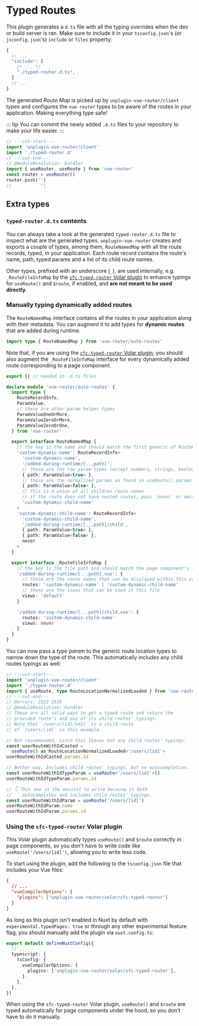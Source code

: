 # Typed Routes

This plugin generates a `d.ts` file with all the typing overrides when the dev or build server is ran. Make sure to include it in your `tsconfig.json`'s (or `jsconfig.json`'s) `include` or `files` property:

```js
{
  // ...
  "include": [
    /* ... */
    "./typed-router.d.ts",
  ]
  // ...
}
```

The generated _Route Map_ is picked up by `unplugin-vue-router/client` types and configures the `vue-router` types to be aware of the routes in your application. Making everything type safe!

::: tip
You can commit the newly added `.d.ts` files to your repository to make your life easier.
:::

```ts twoslash
// ---cut-start---
import 'unplugin-vue-router/client'
import './typed-router.d'
// ---cut-end---
// @moduleResolution: bundler
import { useRouter, useRoute } from 'vue-router'
const router = useRouter()
router.push('')
//           ^|
```

## Extra types

### `typed-router.d.ts` contents

You can always take a look at the generated `typed-router.d.ts` file to inspect what are the generated types. `unplugin-vue-router` creates and exports a couple of types, among them, `RouteNamedMap` with all the route records, typed, in your application. Each route record contains the route's name, path, typed params and a list of its child route names.

Other types, prefixed with an underscore (`_`), are used internally, e.g. `_RouteFileInfoMap` by the [`sfc-typed-router` Volar plugin](#using-the-sfc-typed-router-volar-plugin) to enhance typings for `useRoute()` and `$route`, if enabled, and **are not meant to be used directly**.

### Manually typing dynamically added routes

The `RouteNamedMap` interface contains all the routes in your application along with their metadata. You can augment it to add types for **dynamic routes** that are added during runtime.

```ts
import type { RouteNamedMap } from 'vue-router/auto-routes'
```

Note that, if you are using the [`sfc-typed-router` Volar plugin](#using-the-sfc-typed-router-volar-plugin), you should also augment the `_RouteFileInfoMap` interface for every dynamically added route corresponding to a page component.

```ts
export {} // needed in .d.ts files

declare module 'vue-router/auto-routes' {
  import type {
    RouteRecordInfo,
    ParamValue,
    // these are other param helper types
    ParamValueOneOrMore,
    ParamValueZeroOrMore,
    ParamValueZeroOrOne,
  } from 'vue-router'

  export interface RouteNamedMap {
    // the key is the name and should match the first generic of RouteRecordInfo
    'custom-dynamic-name': RouteRecordInfo<
      'custom-dynamic-name',
      '/added-during-runtime/[...path]',
      // these are the raw param types (accept numbers, strings, booleans, etc)
      { path: ParamValue<true> },
      // these are the normalized params as found in useRoute().params
      { path: ParamValue<false> },
      // this is a union of all children route names
      // if the route does not have nested routes, pass `never` or omit this generic entirely
      'custom-dynamic-child-name'
    >
    'custom-dynamic-child-name': RouteRecordInfo<
      'custom-dynamic-child-name',
      '/added-during-runtime/[...path]/child',
      { path: ParamValue<true> },
      { path: ParamValue<false> },
      never
    >
  }

  export interface _RouteFileInfoMap {
    // the key is the file path and should match the page component's file path
    '/added-during-runtime/[...path].vue': {
      // these are the route names that can be displayed within this component
      routes: 'custom-dynamic-name' | 'custom-dynamic-child-name'
      // these are the views that can be used in this file
      views: 'default'
    }

    '/added-during-runtime/[...path]/child.vue': {
      routes: 'custom-dynamic-child-name'
      views: never
    }
  }
}
```

You can now pass a _type param_ to the generic route location types to narrow down the type of the route. This automatically includes any child routes typings as well:

```ts twoslash
// ---cut-start---
import 'unplugin-vue-router/client'
import './typed-router.d'
import { useRoute, type RouteLocationNormalizedLoaded } from 'vue-router'
// ---cut-end---
// @errors: 2322 2339
// @moduleResolution: bundler
// These are all valid ways to get a typed route and return the
// provided route's and any of its child routes' typings.
// Note that `/users/[id]/edit` is a child route
// of `/users/[id]` in this example.

// Not recommended, since this leaves out any child routes' typings.
const userRouteWithIdCasted =
  useRoute() as RouteLocationNormalizedLoaded<'/users/[id]'>
userRouteWithIdCasted.params.id

// Better way. Includes child routes' typings, but no autocompletion.
const userRouteWithIdTypeParam = useRoute<'/users/[id]'>()
userRouteWithIdTypeParam.params.id

// 👇 This one is the easiest to write because it both
//    autocompletes and includes child routes' typings.
const userRouteWithIdParam = useRoute('/users/[id]')
userRouteWithIdParam.name
userRouteWithIdParam.params.id
```

### Using the `sfc-typed-router` Volar plugin

This Volar plugin automatically types `useRoute()` and `$route` correctly in page components, so you don't have to write code like `useRoute('/users/[id]')`, allowing you to write less code.

To start using the plugin, add the following to the `tsconfig.json` file that includes your Vue files:

```json
{
  // ...
  "vueCompilerOptions": {
    "plugins": ["unplugin-vue-router/volar/sfc-typed-router"]
  }
}
```

As long as this plugin isn't enabled in Nuxt by default with `experimental.typedPages: true` or through any other experimental feature flag, you should manually add the plugin via `nuxt.config.ts`:

```ts
export default defineNuxtConfig({
  // ...
  typescript: {
    tsConfig: {
      vueCompilerOptions: {
        plugins: ['unplugin-vue-router/volar/sfc-typed-router'],
      },
    },
  },
})
```

When using the `sfc-typed-router` Volar plugin, `useRoute()` and `$route` are typed automatically for page components under the hood, so you don't have to do it manually.

